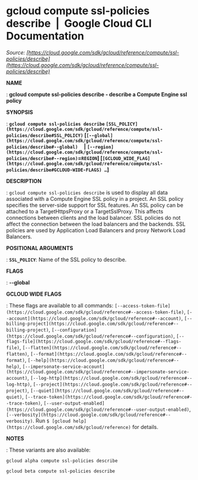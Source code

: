 # gcloud compute ssl-policies describe  |  Google Cloud CLI Documentation

*Source: [https://cloud.google.com/sdk/gcloud/reference/compute/ssl-policies/describe](https://cloud.google.com/sdk/gcloud/reference/compute/ssl-policies/describe)*

**NAME**

: **gcloud compute ssl-policies describe - describe a Compute Engine ssl policy**

**SYNOPSIS**

: **`gcloud compute ssl-policies describe` `[SSL_POLICY](https://cloud.google.com/sdk/gcloud/reference/compute/ssl-policies/describe#SSL_POLICY)` [`[--global](https://cloud.google.com/sdk/gcloud/reference/compute/ssl-policies/describe#--global)`     | `[--region](https://cloud.google.com/sdk/gcloud/reference/compute/ssl-policies/describe#--region)`=`REGION`] [`[GCLOUD_WIDE_FLAG](https://cloud.google.com/sdk/gcloud/reference/compute/ssl-policies/describe#GCLOUD-WIDE-FLAGS) …`]**

**DESCRIPTION**

: `gcloud compute ssl-policies describe` is used to display all data
associated with a Compute Engine SSL policy in a project.
An SSL policy specifies the server-side support for SSL features. An SSL policy
can be attached to a TargetHttpsProxy or a TargetSslProxy. This affects
connections between clients and the load balancer. SSL policies do not affect
the connection between the load balancers and the backends. SSL policies are
used by Application Load Balancers and proxy Network Load Balancers.

**POSITIONAL ARGUMENTS**

: **`SSL_POLICY`**:
Name of the SSL policy to describe.

**FLAGS**

: **--global**

**GCLOUD WIDE FLAGS**

: These flags are available to all commands: `[--access-token-file](https://cloud.google.com/sdk/gcloud/reference#--access-token-file)`,
`[--account](https://cloud.google.com/sdk/gcloud/reference#--account)`, `[--billing-project](https://cloud.google.com/sdk/gcloud/reference#--billing-project)`,
`[--configuration](https://cloud.google.com/sdk/gcloud/reference#--configuration)`,
`[--flags-file](https://cloud.google.com/sdk/gcloud/reference#--flags-file)`,
`[--flatten](https://cloud.google.com/sdk/gcloud/reference#--flatten)`, `[--format](https://cloud.google.com/sdk/gcloud/reference#--format)`, `[--help](https://cloud.google.com/sdk/gcloud/reference#--help)`, `[--impersonate-service-account](https://cloud.google.com/sdk/gcloud/reference#--impersonate-service-account)`,
`[--log-http](https://cloud.google.com/sdk/gcloud/reference#--log-http)`,
`[--project](https://cloud.google.com/sdk/gcloud/reference#--project)`, `[--quiet](https://cloud.google.com/sdk/gcloud/reference#--quiet)`, `[--trace-token](https://cloud.google.com/sdk/gcloud/reference#--trace-token)`, `[--user-output-enabled](https://cloud.google.com/sdk/gcloud/reference#--user-output-enabled)`,
`[--verbosity](https://cloud.google.com/sdk/gcloud/reference#--verbosity)`.
Run `$ [gcloud help](https://cloud.google.com/sdk/gcloud/reference)` for details.

**NOTES**

: These variants are also available:

```
gcloud alpha compute ssl-policies describe
```

```
gcloud beta compute ssl-policies describe
```